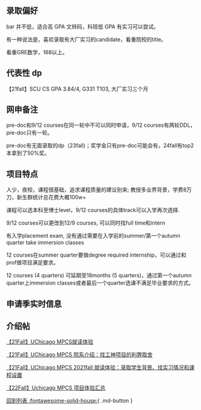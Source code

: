 ## 录取偏好

bar 并不低，适合高 GPA 文转码，科班低 GPA 有实习可以尝试。

有一种说法是，喜欢录取有大厂实习的candidate，看重院校的title。

看重GRE数学，168以上。

## 代表性 dp

【21fall】SCU CS GPA 3.84/4, G331 T103, 大厂实习三个月

## 网申备注
pre-doc和9/12 courses在同一轮中不可以同时申请，9/12 courses有两轮DDL，pre-doc只有一轮。

pre-doc有无面录取的dp（23fall)；奖学金只有pre-doc可能会有，24fall有top2本拿到了50%奖。

## 项目特点

人少，夜校，课程很基础，追求课程质量的建议别来; 教授多业界背景，学费8万刀，新生群统计总花费大概100w+

课程可以选本科至博士level，9/12 courses的具体track可以入学再次选择.

9/12 courses可以更改到12/9 courses, 可以同时找full time和intern

有入学placement exam, 没有通过需要在入学前的summer/第一个autumn quarter take immersion classes

12 courses在summer quarter要做degree required internship，可以通过和prof做项目满足要求。

12 courses (4 quarters) 可延期至18months (5 quarters)，通过第一个autumn quarter上immersion classes或者最后一个quarter选课不满足毕业要求的方式。

## 申请季实时信息

## 介绍帖
[【21Fall】UChicago MPCS就读体验](https://www.1point3acres.com/bbs/thread-862019-1-1.html)

[【21Fall】UChicago MPCS 院系介绍：找工神项目的利弊取舍](https://www.1point3acres.com/bbs/thread-843060-1-1.html)

[【21Fall】UChicago MPCS 2021fall 就读体验：录取学生背景、找实习情况和课程设置](https://www.1point3acres.com/bbs/thread-805194-1-1.html)

[【22Fall】Uchicago MPCS 项目体验汇总](https://www.1point3acres.com/bbs/thread-858692-1-1.html)



[回到列表 :fontawesome-solid-house:](grade.md){ .md-button }

